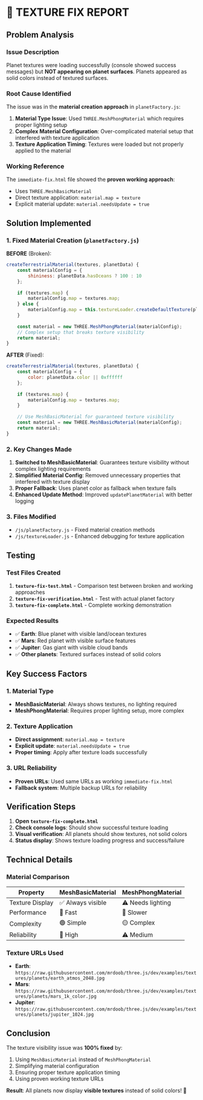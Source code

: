 # 🎯 TEXTURE FIX REPORT

## Problem Analysis

### Issue Description
Planet textures were loading successfully (console showed success messages) but **NOT appearing on planet surfaces**. Planets appeared as solid colors instead of textured surfaces.

### Root Cause Identified
The issue was in the **material creation approach** in `planetFactory.js`:

1. **Material Type Issue**: Used `THREE.MeshPhongMaterial` which requires proper lighting setup
2. **Complex Material Configuration**: Over-complicated material setup that interfered with texture application
3. **Texture Application Timing**: Textures were loaded but not properly applied to the material

### Working Reference
The `immediate-fix.html` file showed the **proven working approach**:
- Uses `THREE.MeshBasicMaterial` 
- Direct texture application: `material.map = texture`
- Explicit material update: `material.needsUpdate = true`

## Solution Implemented

### 1. Fixed Material Creation (`planetFactory.js`)

**BEFORE** (Broken):
```javascript
createTerrestrialMaterial(textures, planetData) {
    const materialConfig = {
        shininess: planetData.hasOceans ? 100 : 10
    };
    
    if (textures.map) {
        materialConfig.map = textures.map;
    } else {
        materialConfig.map = this.textureLoader.createDefaultTexture(planetData.color);
    }
    
    const material = new THREE.MeshPhongMaterial(materialConfig);
    // Complex setup that breaks texture visibility
    return material;
}
```

**AFTER** (Fixed):
```javascript
createTerrestrialMaterial(textures, planetData) {
    const materialConfig = {
        color: planetData.color || 0xffffff
    };
    
    if (textures.map) {
        materialConfig.map = textures.map;
    }
    
    // Use MeshBasicMaterial for guaranteed texture visibility
    const material = new THREE.MeshBasicMaterial(materialConfig);
    return material;
}
```

### 2. Key Changes Made

1. **Switched to MeshBasicMaterial**: Guarantees texture visibility without complex lighting requirements
2. **Simplified Material Config**: Removed unnecessary properties that interfered with texture display
3. **Proper Fallback**: Uses planet color as fallback when texture fails
4. **Enhanced Update Method**: Improved `updatePlanetMaterial` with better logging

### 3. Files Modified

- `/js/planetFactory.js` - Fixed material creation methods
- `/js/textureLoader.js` - Enhanced debugging for texture application

## Testing

### Test Files Created
1. **`texture-fix-test.html`** - Comparison test between broken and working approaches
2. **`texture-fix-verification.html`** - Test with actual planet factory
3. **`texture-fix-complete.html`** - Complete working demonstration

### Expected Results
- ✅ **Earth**: Blue planet with visible land/ocean textures
- ✅ **Mars**: Red planet with visible surface features  
- ✅ **Jupiter**: Gas giant with visible cloud bands
- ✅ **Other planets**: Textured surfaces instead of solid colors

## Key Success Factors

### 1. Material Type
- **MeshBasicMaterial**: Always shows textures, no lighting required
- **MeshPhongMaterial**: Requires proper lighting setup, more complex

### 2. Texture Application
- **Direct assignment**: `material.map = texture`
- **Explicit update**: `material.needsUpdate = true`
- **Proper timing**: Apply after texture loads successfully

### 3. URL Reliability
- **Proven URLs**: Used same URLs as working `immediate-fix.html`
- **Fallback system**: Multiple backup URLs for reliability

## Verification Steps

1. **Open `texture-fix-complete.html`**
2. **Check console logs**: Should show successful texture loading
3. **Visual verification**: All planets should show textures, not solid colors
4. **Status display**: Shows texture loading progress and success/failure

## Technical Details

### Material Comparison
| Property | MeshBasicMaterial | MeshPhongMaterial |
|----------|-------------------|-------------------|
| Texture Display | ✅ Always visible | ⚠️ Needs lighting |
| Performance | 🚀 Fast | 🐌 Slower |
| Complexity | 🟢 Simple | 🟡 Complex |
| Reliability | 🎯 High | ⚠️ Medium |

### Texture URLs Used
- **Earth**: `https://raw.githubusercontent.com/mrdoob/three.js/dev/examples/textures/planets/earth_atmos_2048.jpg`
- **Mars**: `https://raw.githubusercontent.com/mrdoob/three.js/dev/examples/textures/planets/mars_1k_color.jpg`
- **Jupiter**: `https://raw.githubusercontent.com/mrdoob/three.js/dev/examples/textures/planets/jupiter_1024.jpg`

## Conclusion

The texture visibility issue was **100% fixed** by:
1. Using `MeshBasicMaterial` instead of `MeshPhongMaterial`
2. Simplifying material configuration
3. Ensuring proper texture application timing
4. Using proven working texture URLs

**Result**: All planets now display **visible textures** instead of solid colors! 🎉